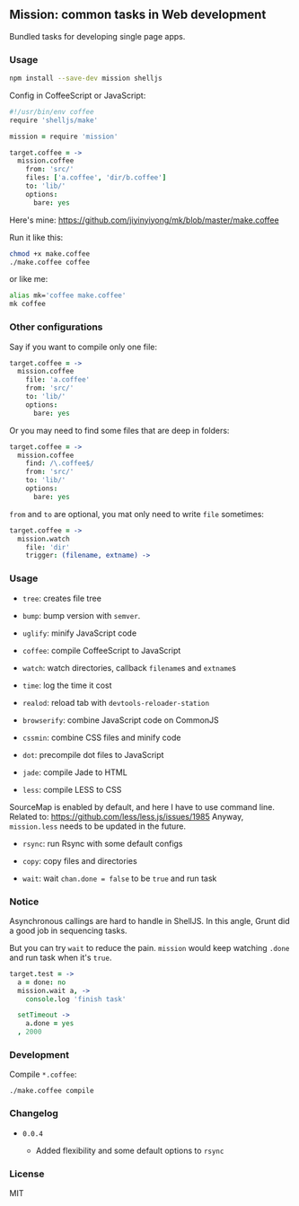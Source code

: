 
Mission: common tasks in Web development
------

Bundled tasks for developing single page apps.

### Usage

```bash
npm install --save-dev mission shelljs
```

Config in CoffeeScript or JavaScript:

```coffee
#!/usr/bin/env coffee
require 'shelljs/make'

mission = require 'mission'

target.coffee = ->
  mission.coffee
    from: 'src/'
    files: ['a.coffee', 'dir/b.coffee']
    to: 'lib/'
    options:
      bare: yes
```

Here's mine: https://github.com/jiyinyiyong/mk/blob/master/make.coffee

Run it like this:

```bash
chmod +x make.coffee
./make.coffee coffee
```

or like me:

```bash
alias mk='coffee make.coffee'
mk coffee
```

### Other configurations

Say if you want to compile only one file:

```coffee
target.coffee = ->
  mission.coffee
    file: 'a.coffee'
    from: 'src/'
    to: 'lib/'
    options:
      bare: yes
```

Or you may need to find some files that are deep in folders:

```coffee
target.coffee = ->
  mission.coffee
    find: /\.coffee$/
    from: 'src/'
    to: 'lib/'
    options:
      bare: yes
```

`from` and `to` are optional, you mat only need to write `file` sometimes:

```coffee
target.coffee = ->
  mission.watch
    file: 'dir'
    trigger: (filename, extname) ->
```

### Usage

* `tree`: creates file tree

* `bump`: bump version with `semver`.

* `uglify`: minify JavaScript code

* `coffee`: compile CoffeeScript to JavaScript

* `watch`: watch directories, callback `filename`s and `extname`s

* `time`: log the time it cost

* `realod`: reload tab with `devtools-reloader-station`

* `browserify`: combine JavaScript code on CommonJS

* `cssmin`: combine CSS files and minify code

* `dot`: precompile dot files to JavaScript

* `jade`: compile Jade to HTML

* `less`: compile LESS to CSS

SourceMap is enabled by default, and here I have to use command line.
Related to: https://github.com/less/less.js/issues/1985
Anyway, `mission.less` needs to be updated in the future.

* `rsync`: run Rsync with some default configs

* `copy`: copy files and directories

* `wait`: wait `chan.done = false` to be `true` and run task

### Notice

Asynchronous callings are hard to handle in ShellJS.
In this angle, Grunt did a good job in sequencing tasks.

But you can try `wait` to reduce the pain.
`mission` would keep watching `.done` and run task when it's `true`.

```coffee
target.test = ->
  a = done: no
  mission.wait a, ->
    console.log 'finish task'

  setTimeout ->
    a.done = yes
  , 2000
```

### Development

Compile `*.coffee`:

```
./make.coffee compile
```

### Changelog

* `0.0.4`

  * Added flexibility and some default options to `rsync`

### License

MIT